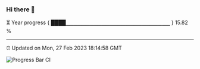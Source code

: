 ### Hi there 👋

⏳ Year progress { ████▁▁▁▁▁▁▁▁▁▁▁▁▁▁▁▁▁▁▁▁▁▁▁▁▁▁ } 15.82 %

---

⏰ Updated on Mon, 27 Feb 2023 18:14:58 GMT

![Progress Bar CI](https://github.com/liununu/liununu/workflows/Progress%20Bar%20CI/badge.svg)

